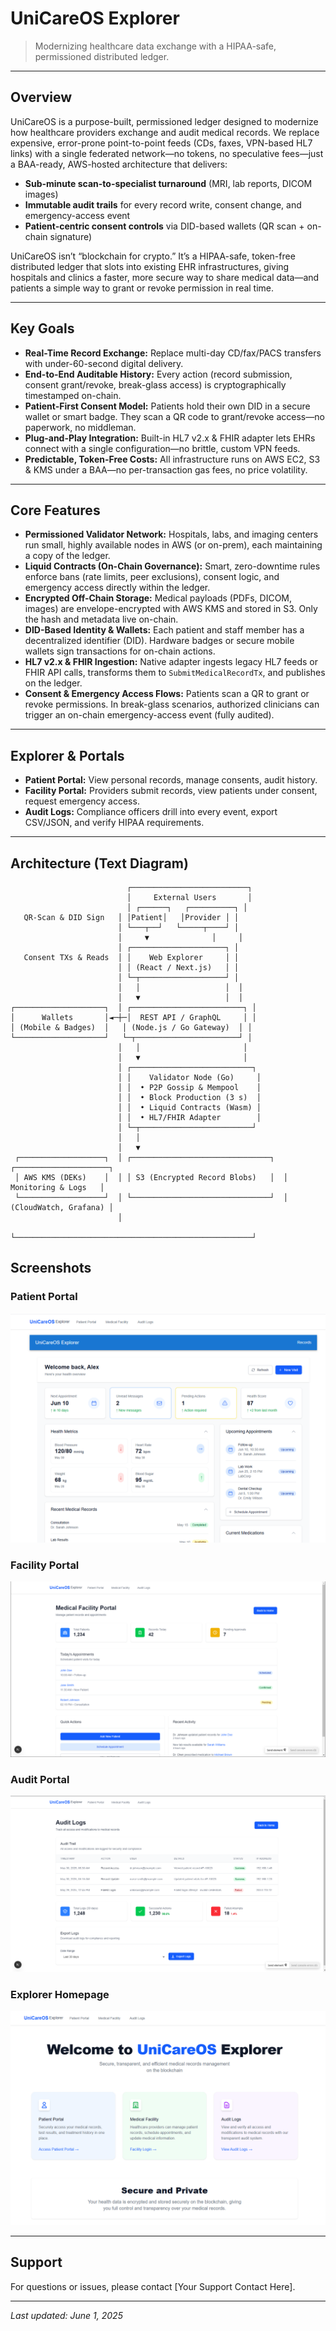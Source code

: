 # UniCareOS Explorer

> Modernizing healthcare data exchange with a HIPAA-safe, permissioned distributed ledger.

---

## Overview

UniCareOS is a purpose-built, permissioned ledger designed to modernize how healthcare providers exchange and audit medical records. We replace expensive, error-prone point-to-point feeds (CDs, faxes, VPN-based HL7 links) with a single federated network—no tokens, no speculative fees—just a BAA-ready, AWS-hosted architecture that delivers:

- **Sub-minute scan-to-specialist turnaround** (MRI, lab reports, DICOM images)
- **Immutable audit trails** for every record write, consent change, and emergency-access event
- **Patient-centric consent controls** via DID-based wallets (QR scan + on-chain signature)

UniCareOS isn’t “blockchain for crypto.” It’s a HIPAA-safe, token-free distributed ledger that slots into existing EHR infrastructures, giving hospitals and clinics a faster, more secure way to share medical data—and patients a simple way to grant or revoke permission in real time.

---

## Key Goals

- **Real-Time Record Exchange:** Replace multi-day CD/fax/PACS transfers with under-60-second digital delivery.
- **End-to-End Auditable History:** Every action (record submission, consent grant/revoke, break-glass access) is cryptographically timestamped on-chain.
- **Patient-First Consent Model:** Patients hold their own DID in a secure wallet or smart badge. They scan a QR code to grant/revoke access—no paperwork, no middleman.
- **Plug-and-Play Integration:** Built-in HL7 v2.x & FHIR adapter lets EHRs connect with a single configuration—no brittle, custom VPN feeds.
- **Predictable, Token-Free Costs:** All infrastructure runs on AWS EC2, S3 & KMS under a BAA—no per-transaction gas fees, no price volatility.

---

## Core Features

- **Permissioned Validator Network:** Hospitals, labs, and imaging centers run small, highly available nodes in AWS (or on-prem), each maintaining a copy of the ledger.
- **Liquid Contracts (On-Chain Governance):** Smart, zero-downtime rules enforce bans (rate limits, peer exclusions), consent logic, and emergency access directly within the ledger.
- **Encrypted Off-Chain Storage:** Medical payloads (PDFs, DICOM, images) are envelope-encrypted with AWS KMS and stored in S3. Only the hash and metadata live on-chain.
- **DID-Based Identity & Wallets:** Each patient and staff member has a decentralized identifier (DID). Hardware badges or secure mobile wallets sign transactions for on-chain actions.
- **HL7 v2.x & FHIR Ingestion:** Native adapter ingests legacy HL7 feeds or FHIR API calls, transforms them to `SubmitMedicalRecordTx`, and publishes on the ledger.
- **Consent & Emergency Access Flows:** Patients scan a QR to grant or revoke permissions. In break-glass scenarios, authorized clinicians can trigger an on-chain emergency-access event (fully audited).

---

## Explorer & Portals

- **Patient Portal:** View personal records, manage consents, audit history.
- **Facility Portal:** Providers submit records, view patients under consent, request emergency access.
- **Audit Logs:** Compliance officers drill into every event, export CSV/JSON, and verify HIPAA requirements.

---

## Architecture (Text Diagram)

```
                          ┌──────────────────────────┐
                          │     External Users       │
                          │ ┌──────┐   ┌──────────┐ │
   QR-Scan & DID Sign   │ │Patient│   │Provider │ │
                        │ └───┬──┘   └─────┬────┘ │
                        │     ▼              │     │
                        │ ┌─────────────────────┐ │
   Consent TXs & Reads  │ │    Web Explorer     │ │
                        │ │ (React / Next.js)   │ │
                        │ └─┬───────────────────┘ │
                        │   │                   │  │
                        │   ▼                   │  │
┌────────────────────┐  │ ┌─────────────────────────┐ │
│      Wallets       │◄─┼─│  REST API / GraphQL     │ │
│ (Mobile & Badges)  │   │ (Node.js / Go Gateway)  │ │
└────────────────────┘   └─┬───────────────────────┘ │
                        │   │                       │
                        │   ▼                       │
                        │ ┌───────────────────────────┐
                        │ │    Validator Node (Go)     │
                        │ │  • P2P Gossip & Mempool    │
                        │ │  • Block Production (3 s)  │
                        │ │  • Liquid Contracts (Wasm) │
                        │ │  • HL7/FHIR Adapter        │
                        │ └─┬─────────────────────────┘
                        │   │
                        │   ▼
 ┌───────────────────┐  │ ┌───────────────────────────────┐  ┌─────────────────────┐
 │ AWS KMS (DEKs)    │  │ │ S3 (Encrypted Record Blobs)   │  │ Monitoring & Logs   │
 └───────────────────┘  │ └───────────────────────────────┘  │ (CloudWatch, Grafana) │
                        │
                        └─────────────────────────────────────────────────────┘

```

## Screenshots

### Patient Portal
![Patient Portal](./images/Patient%20Portal%20Preview.png)

### Facility Portal
![Facility Portal](./images/Facility%20Portal.png)

### Audit Portal
![Audit Portal](./images/Audit%20Portal.png)

### Explorer Homepage
![Blockchain Explorer](./images/Explorer%20Homepage.png)

---

## Support

For questions or issues, please contact [Your Support Contact Here].

---

*Last updated: June 1, 2025*